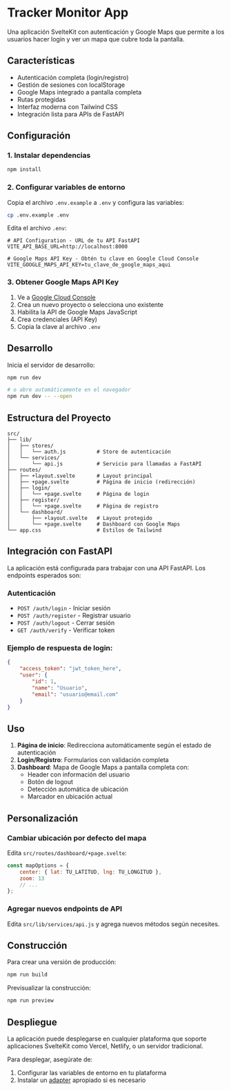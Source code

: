 # Tracker Monitor App

Una aplicación SvelteKit con autenticación y Google Maps que permite a los usuarios hacer login y ver un mapa que cubre toda la pantalla.

## Características

- Autenticación completa (login/registro)
- Gestión de sesiones con localStorage
- Google Maps integrado a pantalla completa
- Rutas protegidas
- Interfaz moderna con Tailwind CSS
- Integración lista para APIs de FastAPI

## Configuración

### 1. Instalar dependencias

```bash
npm install
```

### 2. Configurar variables de entorno

Copia el archivo `.env.example` a `.env` y configura las variables:

```bash
cp .env.example .env
```

Edita el archivo `.env`:

```env
# API Configuration - URL de tu API FastAPI
VITE_API_BASE_URL=http://localhost:8000

# Google Maps API Key - Obtén tu clave en Google Cloud Console
VITE_GOOGLE_MAPS_API_KEY=tu_clave_de_google_maps_aqui
```

### 3. Obtener Google Maps API Key

1. Ve a [Google Cloud Console](https://console.cloud.google.com/)
2. Crea un nuevo proyecto o selecciona uno existente
3. Habilita la API de Google Maps JavaScript
4. Crea credenciales (API Key)
5. Copia la clave al archivo `.env`

## Desarrollo

Inicia el servidor de desarrollo:

```bash
npm run dev

# o abre automáticamente en el navegador
npm run dev -- --open
```

## Estructura del Proyecto

```
src/
├── lib/
│   ├── stores/
│   │   └── auth.js          # Store de autenticación
│   └── services/
│       └── api.js           # Servicio para llamadas a FastAPI
├── routes/
│   ├── +layout.svelte       # Layout principal
│   ├── +page.svelte         # Página de inicio (redirección)
│   ├── login/
│   │   └── +page.svelte     # Página de login
│   ├── register/
│   │   └── +page.svelte     # Página de registro
│   └── dashboard/
│       ├── +layout.svelte   # Layout protegido
│       └── +page.svelte     # Dashboard con Google Maps
└── app.css                  # Estilos de Tailwind
```

## Integración con FastAPI

La aplicación está configurada para trabajar con una API FastAPI. Los endpoints esperados son:

### Autenticación

- `POST /auth/login` - Iniciar sesión
- `POST /auth/register` - Registrar usuario
- `POST /auth/logout` - Cerrar sesión
- `GET /auth/verify` - Verificar token

### Ejemplo de respuesta de login:

```json
{
	"access_token": "jwt_token_here",
	"user": {
		"id": 1,
		"name": "Usuario",
		"email": "usuario@email.com"
	}
}
```

## Uso

1. **Página de inicio**: Redirecciona automáticamente según el estado de autenticación
2. **Login/Registro**: Formularios con validación completa
3. **Dashboard**: Mapa de Google Maps a pantalla completa con:
   - Header con información del usuario
   - Botón de logout
   - Detección automática de ubicación
   - Marcador en ubicación actual

## Personalización

### Cambiar ubicación por defecto del mapa

Edita `src/routes/dashboard/+page.svelte`:

```javascript
const mapOptions = {
	center: { lat: TU_LATITUD, lng: TU_LONGITUD },
	zoom: 13
	// ...
};
```

### Agregar nuevos endpoints de API

Edita `src/lib/services/api.js` y agrega nuevos métodos según necesites.

## Construcción

Para crear una versión de producción:

```bash
npm run build
```

Previsualizar la construcción:

```bash
npm run preview
```

## Despliegue

La aplicación puede desplegarse en cualquier plataforma que soporte aplicaciones SvelteKit como Vercel, Netlify, o un servidor tradicional.

Para desplegar, asegúrate de:

1. Configurar las variables de entorno en tu plataforma
2. Instalar un [adapter](https://svelte.dev/docs/kit/adapters) apropiado si es necesario
